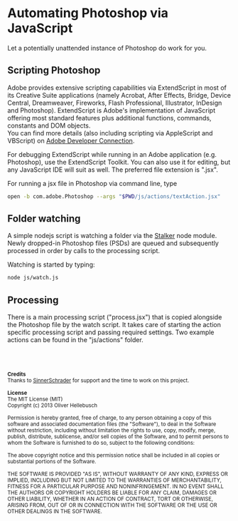 
# Automating Photoshop via JavaScript

Let a potentially unattended instance of Photoshop do work for you.


## Scripting Photoshop

Adobe provides extensive scripting capabilities via ExtendScript in most of its Creative Suite applications (namely Acrobat, After Effects, Bridge, Device Central, Dreamweaver, Fireworks, Flash Professional, Illustrator, InDesign and Photoshop). ExtendScript is Adobe's implementation of JavaScript offering most standard features plus additional functions, commands, constants and DOM objects.  
You can find more details (also including scripting via AppleScript and VBScript) on [Adobe Developer Connection](http://www.adobe.com/devnet/photoshop/scripting.html).

For debugging ExtendScript while running in an Adobe application (e.g. Photoshop), use the ExtendScript Toolkit. You can also use it for editing, but any JavaScript IDE will suit as well. The preferred file extension is ".jsx".

For running a jsx file in Photoshop via command line, type
```Bash
open -b com.adobe.Photoshop --args "$PWD/js/actions/textAction.jsx"
```

## Folder watching

A simple nodejs script is watching a folder via the [Stalker](https://github.com/jslatts/stalker) node module. Newly dropped-in Photoshop files (PSDs) are queued and subsequently processed in order by calls to the processing script.

Watching is started by typing:
```Bash
node js/watch.js
```

## Processing

There is a main processing script ("process.jsx") that is copied alongside the Photoshop file by the watch script. It takes care of starting the action specific processing script and passing required settings. Two example actions can be found in the "js/actions" folder.

<br>
<br>

<sub>**Credits**</sub>  
<sub>Thanks to [SinnerSchrader](http://www.sinnerschrader.com/) for support and the time to work on this project.</sub>

<sub>**License**</sub>  
<sub>The MIT License (MIT)</sub>  
<sub>Copyright (c) 2013 Oliver Hellebusch</sub>

<sub>Permission is hereby granted, free of charge, to any person obtaining a copy of this software and associated documentation files (the "Software"), to deal in the Software without restriction, including without limitation the rights to use, copy, modify, merge, publish, distribute, sublicense, and/or sell copies of the Software, and to permit persons to whom the Software is furnished to do so, subject to the following conditions:</sub>

<sub>The above copyright notice and this permission notice shall be included in all copies or substantial portions of the Software.</sub>

<sub>THE SOFTWARE IS PROVIDED "AS IS", WITHOUT WARRANTY OF ANY KIND, EXPRESS OR IMPLIED, INCLUDING BUT NOT LIMITED TO THE WARRANTIES OF MERCHANTABILITY, FITNESS FOR A PARTICULAR PURPOSE AND NONINFRINGEMENT. IN NO EVENT SHALL THE AUTHORS OR COPYRIGHT HOLDERS BE LIABLE FOR ANY CLAIM, DAMAGES OR OTHER LIABILITY, WHETHER IN AN ACTION OF CONTRACT, TORT OR OTHERWISE, ARISING FROM, OUT OF OR IN CONNECTION WITH THE SOFTWARE OR THE USE OR OTHER DEALINGS IN THE SOFTWARE.</sub>
